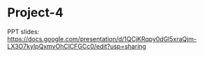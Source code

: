 # Project-4
PPT slides: https://docs.google.com/presentation/d/1QCjKRqpy0dGl5xraQjm-LX3O7kyIpQxmvOhClCFGCc0/edit?usp=sharing
